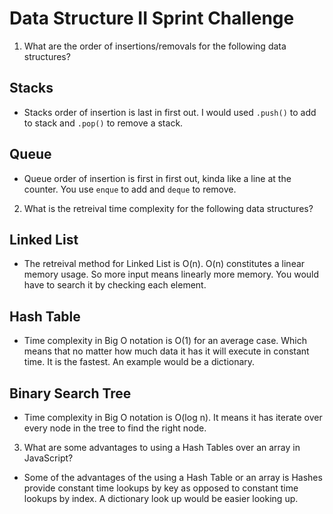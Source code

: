 # Data Structure II Sprint Challenge

1. What are the order of insertions/removals for the following data structures?

## Stacks
  * Stacks order of insertion is last in first out. I would used `.push()` to add to stack and `.pop()` to remove a stack.

## Queue
  * Queue order of insertion is first in first out, kinda like a line at the counter. You use `enque` to add and `deque` to remove.

2. What is the retreival time complexity for the following data structures?

## Linked List

  * The retreival method for Linked List is O(n). O(n) constitutes a linear memory usage. So more input means linearly more memory. You would have to search it by checking each element.

## Hash Table

  * Time complexity in Big O notation is O(1) for an average case. Which means that no matter how much data it has it will execute in constant time. It is the fastest. An example would be a dictionary.

## Binary Search Tree

  * Time complexity in Big O notation is O(log n). It means it has iterate over every node in the tree to find the right node.

3. What are some advantages to using a Hash Tables over an array in JavaScript?

  * Some of the advantages of the using a Hash Table or an array is Hashes provide constant time lookups by key as opposed to    constant time lookups by index. A dictionary look up would be easier looking up.
